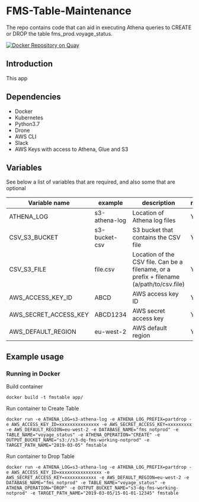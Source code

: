# FMS-Table-Maintenance
The repo contains code that can aid in executing Athena queries to CREATE or DROP the table fms_prod.voyage_status.

[![Docker Repository on Quay](https://quay.io/repository/ukhomeofficedigital/FMS-Table-Maintenance "Docker Repository on Quay")](https://quay.io/repository/ukhomeofficedigital/FMS-Table-Maintenance)

## Introduction
This app

## Dependencies

- Docker
- Kubernetes
- Python3.7
- Drone
- AWS CLI
- Slack
- AWS Keys with access to Athena, Glue and S3

## Variables
See below a list of variables that are required, and also some that are optional

|  Variable name           |    example    | description                                                                                     | required |
| ------------------------ | ------------- | ------------------------------------------------------------------------------------------------| -------- |
|    ATHENA_LOG            | s3-athena-log | Location of Athena log files                                                                    |    Y     |
|    CSV_S3_BUCKET         | s3-bucket-csv | S3 bucket that contains the CSV file                                                            |    Y     |
|    CSV_S3_FILE           | file.csv      | Location of the CSV file. Can be a filename, or a prefix + filename (a/path/to/csv.file)        |    Y     |
|    AWS_ACCESS_KEY_ID     | ABCD          | AWS access key ID                                                                               |    Y     |
|    AWS_SECRET_ACCESS_KEY | ABCD1234      | AWS secret access key                                                                           |    Y     |
|    AWS_DEFAULT_REGION    | eu-west-2     | AWS default region                                                                              |    Y     |    

## Example usage
### Running in Docker

Build container
```
docker build -t fmstable app/

```

Run container to Create Table
```
docker run -e ATHENA_LOG=s3-athena-log -e ATHENA_LOG_PREFIX=partdrop -e AWS_ACCESS_KEY_ID=xxxxxxxxxxxxxxx -e AWS_SECRET_ACCESS_KEY=xxxxxxxxx -e AWS_DEFAULT_REGION=eu-west-2 -e DATABASE_NAME="fms_notprod" -e TABLE_NAME="voyage_status" -e ATHENA_OPERATION="CREATE" -e OUTPUT_BUCKET_NAME="s3://s3-dq-fms-working-notprod" -e TARGET_PATH_NAME="2019-03-05" fmstable

```

Run container to Drop Table
```
docker run -e ATHENA_LOG=s3-athena-log -e ATHENA_LOG_PREFIX=partdrop -e AWS_ACCESS_KEY_ID=xxxxxxxxxxxxxxxx -e AWS_SECRET_ACCESS_KEY=xxxxxxxxxxxx -e AWS_DEFAULT_REGION=eu-west-2 -e DATABASE_NAME="fms_notprod" -e TABLE_NAME="voyage_status" -e ATHENA_OPERATION="DROP" -e OUTPUT_BUCKET_NAME="s3-dq-fms-working-notprod" -e TARGET_PATH_NAME="2019-03-05/15-01-01-12345" fmstable


```
